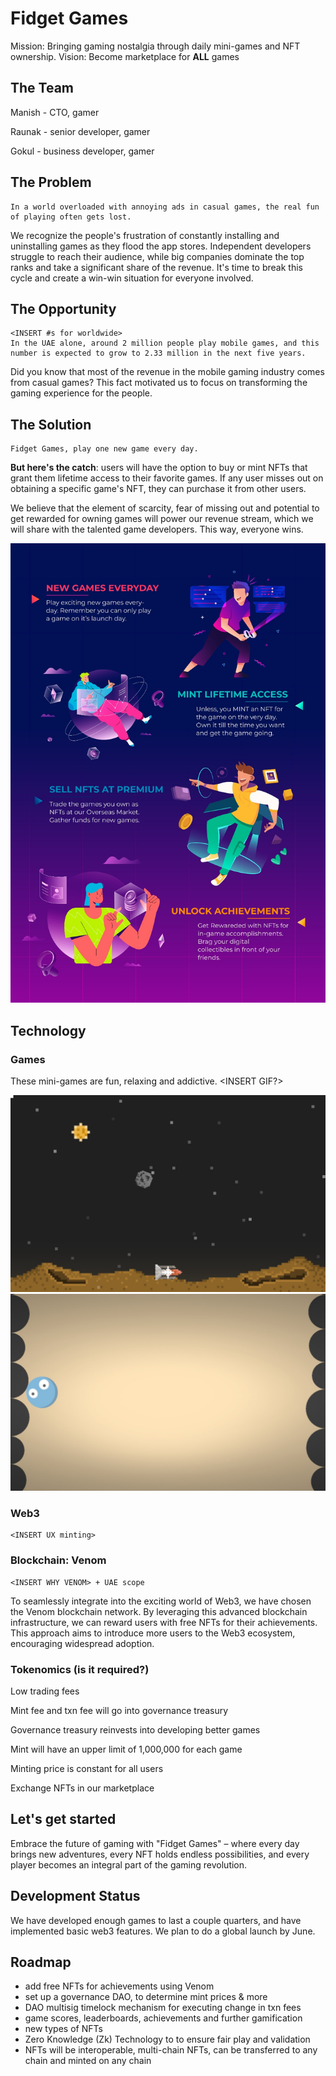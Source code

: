 # Fidget Games

Mission: Bringing gaming nostalgia through daily mini-games and NFT ownership.
Vision: Become marketplace for **ALL** games

## The Team

Manish - CTO, gamer

Raunak - senior developer, gamer

Gokul - business developer, gamer

## The Problem

```
In a world overloaded with annoying ads in casual games, the real fun of playing often gets lost.
```

We recognize the people's frustration of constantly installing and uninstalling games as they flood the app stores. Independent developers struggle to reach their audience, while big companies dominate the top ranks and take a significant share of the revenue. It's time to break this cycle and create a win-win situation for everyone involved.

## The Opportunity

```
<INSERT #s for worldwide>
In the UAE alone, around 2 million people play mobile games, and this number is expected to grow to 2.33 million in the next five years.
```

Did you know that most of the revenue in the mobile gaming industry comes from casual games? This fact motivated us to focus on transforming the gaming experience for the people.

## The Solution

```
Fidget Games, play one new game every day.
```

**But here's the catch**: users will have the option to buy or mint NFTs that grant them lifetime access to their favorite games. If any user misses out on obtaining a specific game's NFT, they can purchase it from other users.

We believe that the element of scarcity, fear of missing out and potential to get rewarded for owning games will power our revenue stream, which we will share with the talented game developers. This way, everyone wins.

![4](./4.jpg)

## Technology

### Games

These mini-games are fun, relaxing and addictive. <INSERT GIF?>

![2](./2.jpeg)
![3](./3.jpeg)

### Web3

```
<INSERT UX minting>
```

### Blockchain: Venom

```
<INSERT WHY VENOM> + UAE scope
```

To seamlessly integrate into the exciting world of Web3, we have chosen the Venom blockchain network. By leveraging this advanced blockchain infrastructure, we can reward users with free NFTs for their achievements. This approach aims to introduce more users to the Web3 ecosystem, encouraging widespread adoption.

### Tokenomics (is it required?)

Low trading fees

Mint fee and txn fee will go into governance treasury

Governance treasury reinvests into developing better games

Mint will have an upper limit of 1,000,000 for each game

Minting price is constant for all users

Exchange NFTs in our marketplace

## Let's get started

Embrace the future of gaming with "Fidget Games" – where every day brings new adventures, every NFT holds endless possibilities, and every player becomes an integral part of the gaming revolution.

## Development Status

We have developed enough games to last a couple quarters, and have implemented basic web3 features. We plan to do a global launch by June.

## Roadmap

- add free NFTs for achievements using Venom
- set up a governance DAO, to determine mint prices & more
- DAO multisig timelock mechanism for executing change in txn fees
- game scores, leaderboards, achievements and further gamification
- new types of NFTs
- Zero Knowledge (Zk) Technology to to ensure fair play and validation 
- NFTs will be interoperable, multi-chain NFTs, can be transferred to any chain and minted on any chain



